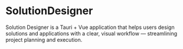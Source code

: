 # SolutionDesigner
Solution Designer is a Tauri + Vue application that helps users design solutions and applications with a clear, visual workflow — streamlining project planning and execution.

